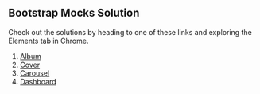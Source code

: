 ## Bootstrap Mocks Solution

Check out the solutions by heading to one of these links and exploring the Elements tab in Chrome.

1.  [Album](https://getbootstrap.com/docs/4.0/examples/album/)
2.  [Cover](https://getbootstrap.com/docs/4.0/examples/cover/)
3.  [Carousel](https://getbootstrap.com/docs/4.0/examples/carousel/)
4.  [Dashboard](https://getbootstrap.com/docs/4.0/examples/dashboard/)
